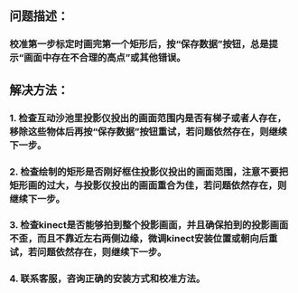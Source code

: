 ## 问题描述：
### 校准第一步标定时画完第一个矩形后，按“保存数据”按钮，总是提示“画面中存在不合理的高点”或其他错误。
## 解决方法：
### 1. 检查互动沙池里投影仪投出的画面范围内是否有梯子或者人存在，移除这些物体后再按“保存数据”按钮重试，若问题依然存在，则继续下一步。
### 2. 检查绘制的矩形是否刚好框住投影仪投出的画面范围，注意不要把矩形画的过大，与投影仪投出的画面重合为佳，若问题依然存在，则继续下一步。
### 3. 检查kinect是否能够拍到整个投影画面，并且确保拍到的投影画面不歪，而且不靠近左右两侧边缘，微调kinect安装位置或朝向后重试，若问题依然存在，则继续下一步。
### 4. 联系客服，咨询正确的安装方式和校准方法。